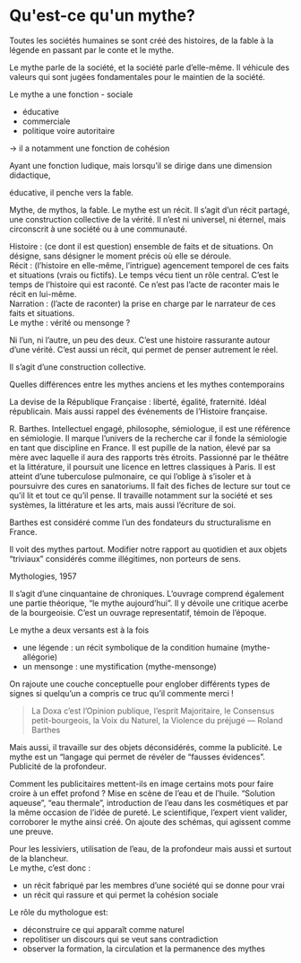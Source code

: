 # Qu'est-ce qu'un mythe?

Toutes les sociétés humaines se sont créé des histoires, de la fable à la légende en passant par le conte et le mythe.

Le mythe parle de la société, et la société parle d’elle-même. Il véhicule des valeurs qui sont jugées fondamentales pour le maintien de la société.

Le mythe a une fonction - sociale

* éducative
* commerciale
* politique voire autoritaire

→ il a notamment une fonction de cohésion

Ayant une fonction ludique, mais lorsqu’il se dirige dans une dimension didactique,

éducative, il penche vers la fable.

Mythe, de mythos, la fable. Le mythe est un récit. Il s’agit d’un récit partagé, une construction collective de la vérité. Il n’est ni universel, ni éternel, mais circonscrit à une société ou à une communauté.

Histoire : \(ce dont il est question\) ensemble de faits et de situations. On désigne, sans désigner le moment précis où elle se déroule.  
Récit : \(l’histoire en elle-même, l’intrigue\) agencement temporel de ces faits et situations \(vrais ou fictifs\). Le temps vécu tient un rôle central. C’est le temps de l’histoire qui est raconté. Ce n’est pas l’acte de raconter mais le récit en lui-même.  
Narration : \(l’acte de raconter\) la prise en charge par le narrateur de ces faits et situations.  
Le mythe : vérité ou mensonge ?

Ni l’un, ni l’autre, un peu des deux. C’est une histoire rassurante autour d’une vérité. C’est aussi un récit, qui permet de penser autrement le réel.

Il s’agit d’une construction collective.

Quelles différences entre les mythes anciens et les mythes contemporains

La devise de la République Française : liberté, égalité, fraternité. Idéal républicain. Mais aussi rappel des événements de l’Histoire française.

R. Barthes. Intellectuel engagé, philosophe, sémiologue, il est une référence en sémiologie. Il marque l’univers de la recherche car il fonde la sémiologie en tant que discipline en France. Il est pupille de la nation, élevé par sa mère avec laquelle il aura des rapports très étroits. Passionné par le théâtre et la littérature, il poursuit une licence en lettres classiques à Paris. Il est atteint d’une tuberculose pulmonaire, ce qui l’oblige à s’isoler et à poursuivre des cures en sanatoriums. Il fait des fiches de lecture sur tout ce qu’il lit et tout ce qu’il pense. Il travaille notamment sur la société et ses systèmes, la littérature et les arts, mais aussi l’écriture de soi.

Barthes est considéré comme l’un des fondateurs du structuralisme en France.

Il voit des mythes partout. Modifier notre rapport au quotidien et aux objets “triviaux” considérés comme illégitimes, non porteurs de sens.

Mythologies, 1957

Il s’agit d’une cinquantaine de chroniques. L’ouvrage comprend également une partie théorique, “le mythe aujourd’hui”. Il y dévoile une critique acerbe de la bourgeoisie. C’est un ouvrage representatif, témoin de l’époque.

Le mythe a deux versants est à la fois

* une légende : un récit symbolique de la condition humaine \(mythe-allégorie\)
* un mensonge : une mystification \(mythe-mensonge\)

On rajoute une couche conceptuelle pour englober différents types de signes si quelqu’un a compris ce truc qu’il commente merci !

> La Doxa c’est l’Opinion publique, l’esprit Majoritaire, le Consensus petit-bourgeois, la Voix du Naturel, la Violence du préjugé — Roland Barthes

Mais aussi, il travaille sur des objets déconsidérés, comme la publicité. Le mythe est un “langage qui permet de révéler de “fausses évidences”. Publicité de la profondeur.

Comment les publicitaires mettent-ils en image certains mots pour faire croire à un effet profond ? Mise en scène de l’eau et de l’huile. “Solution aqueuse”, “eau thermale”, introduction de l’eau dans les cosmétiques et par la même occasion de l’idée de pureté. Le scientifique, l’expert vient valider, corroborer le mythe ainsi créé. On ajoute des schémas, qui agissent comme une preuve.

Pour les lessiviers, utilisation de l’eau, de la profondeur mais aussi et surtout de la blancheur.  
Le mythe, c’est donc :

* un récit fabriqué par les membres d’une société qui se donne pour vrai
* un récit qui rassure et qui permet la cohésion sociale

Le rôle du mythologue est:

* déconstruire ce qui apparaît comme naturel
* repolitiser un discours qui se veut sans contradiction
* observer la formation, la circulation et la permanence des mythes

